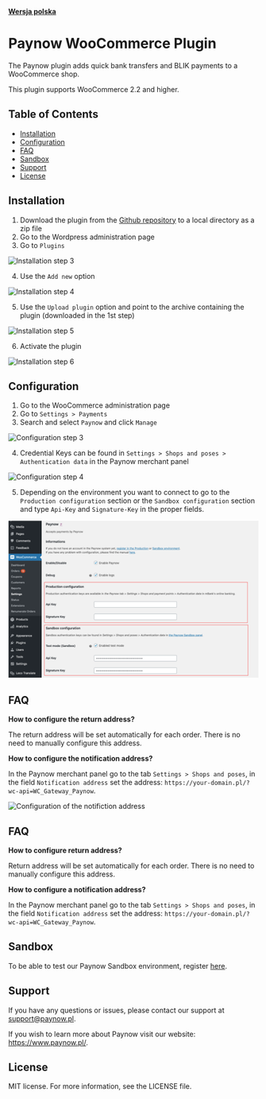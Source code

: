 [**Wersja polska**][ext0]
# Paynow WooCommerce Plugin

The Paynow plugin adds quick bank transfers and BLIK payments to a WooCommerce shop.

This plugin supports WooCommerce 2.2 and higher.

## Table of Contents
* [Installation](#installation)
* [Configuration](#configuration)
* [FAQ](#FAQ)
* [Sandbox](#sandbox)
* [Support](#support)
* [License](#license)

## Installation
1. Download the plugin from the [Github repository][ext1] to a local directory as a zip file
2. Go to the Wordpress administration page
3. Go to `Plugins` 

![Installation step 3][ext3]

4. Use the `Add new` option

![Installation step 4][ext4]

5. Use the `Upload plugin` option and point to the archive containing the plugin (downloaded in the 1st step)

![Installation step 5][ext5]

6. Activate the plugin

![Installation step 6][ext6]


## Configuration
1. Go to the WooCommerce administration page
2. Go to `Settings > Payments`
3. Search and select `Paynow` and click `Manage`

![Configuration step 3][ext7]

4. Credential Keys can be found in `Settings > Shops and poses > Authentication data` in the Paynow merchant panel

![Configuration step 4][ext8]

5. Depending on the environment you want to connect to go to the `Production configuration` section or the `Sandbox configuration` section and type `Api-Key` and `Signature-Key` in the proper fields.

![Configuration step 5][ext9]


## FAQ
**How to configure the return address?**

The return address will be set automatically for each order. There is no need to manually configure this address.

**How to configure the notification address?**

In the Paynow merchant panel go to the tab `Settings > Shops and poses`, in the field `Notification address` set the address: `https://your-domain.pl/?wc-api=WC_Gateway_Paynow`.

![Configuration of the notifiction address][ext10]

## FAQ
**How to configure return address?**

Return address will be set automatically for each order. There is no need to manually configure this address.

**How to configure a notification address?**

In the Paynow merchant panel go to the tab `Settings > Shops and poses`, in the field `Notification address` set the address: `https://your-domain.pl/?wc-api=WC_Gateway_Paynow`.

## Sandbox
To be able to test our Paynow Sandbox environment, register [here][ext2].

## Support
If you have any questions or issues, please contact our support at support@paynow.pl.

If you wish to learn more about Paynow visit our website: https://www.paynow.pl/.

## License
MIT license. For more information, see the LICENSE file.

[ext0]: README.md
[ext1]: https://github.com/pay-now/paynow-woocommerce/releases/latest
[ext2]: https://panel.sandbox.paynow.pl/auth/register
[ext3]: instruction/step1_EN.png
[ext4]: instruction/step2_EN.png
[ext5]: instruction/step3_EN.png
[ext6]: instruction/step4_EN.png
[ext7]: instruction/step5_EN.png
[ext8]: instruction/step6.png
[ext9]: instruction/step7_EN.png
[ext10]: instruction/step8.png
